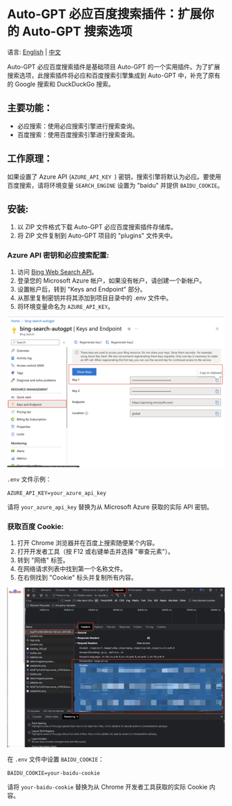 # Auto-GPT 必应百度搜索插件：扩展你的 Auto-GPT 搜索选项

语言: [English](https://github.com/ForestLinSen/autogpt-plugin-bing/blob/master/README.md) | [中文](https://github.com/ForestLinSen/autogpt-plugin-bing/blob/master/README.zh.md)

Auto-GPT 必应百度搜索插件是基础项目 Auto-GPT 的一个实用插件。为了扩展搜索选项，此搜索插件将必应和百度搜索引擎集成到 Auto-GPT 中，补充了原有的 Google 搜索和 DuckDuckGo 搜索。

## 主要功能：
- 必应搜索：使用必应搜索引擎进行搜索查询。
- 百度搜索：使用百度搜索引擎进行搜索查询。

## 工作原理：
如果设置了 Azure API (`AZURE_API_KEY `) 密钥，搜索引擎将默认为必应。要使用百度搜索，请将环境变量 `SEARCH_ENGINE` 设置为 "baidu" 并提供 `BAIDU_COOKIE`。

## 安装:
1. 以 ZIP 文件格式下载 Auto-GPT 必应百度搜索插件存储库。
2. 将 ZIP 文件复制到 Auto-GPT 项目的 "plugins" 文件夹中。

### Azure API 密钥和必应搜索配置:
1. 访问 [Bing Web Search API](https://www.microsoft.com/en-us/bing/apis/bing-web-search-api)。
2. 登录您的 Microsoft Azure 帐户，如果没有帐户，请创建一个新帐户。
3. 设置帐户后，转到 "Keys and Endpoint" 部分。
4. 从那里复制密钥并将其添加到项目目录中的 .env 文件中。
5. 将环境变量命名为 `AZURE_API_KEY`。

![Baidu Cookie](./screenshots/azure_api.png)

`.env` 文件示例：
```
AZURE_API_KEY=your_azure_api_key
```

请将 `your_azure_api_key` 替换为从 Microsoft Azure 获取的实际 API 密钥。

### 获取百度 Cookie:
1. 打开 Chrome 浏览器并在百度上搜索随便某个内容。
2. 打开开发者工具（按 F12 或右键单击并选择 "审查元素"）。
3. 转到 "网络" 标签。
4. 在网络请求列表中找到第一个名称文件。
5. 在右侧找到 "Cookie" 标头并复制所有内容。

![Baidu Cookie](./screenshots/baidu_cookie.png)

在 `.env` 文件中设置 `BAIDU_COOKIE`：
```
BAIDU_COOKIE=your-baidu-cookie
```

请将 `your-baidu-cookie` 替换为从 Chrome 开发者工具获取的实际 Cookie 内容。


